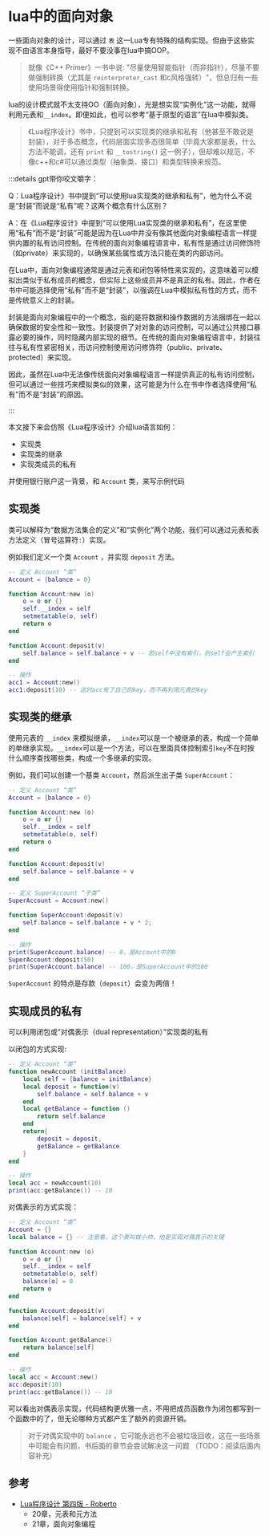 # lua中的面向对象

一些面向对象的设计，可以通过 `表` 这一Lua专有特殊的结构实现。但由于这些实现不由语言本身指导，最好不要没事在lua中搞OOP。

> 就像《C++ Primer》一书中说: "尽量使用智能指针（而非指针），尽量不要做强制转换（尤其是 `reinterpreter_cast` 和c风格强转）"，但总归有一些使用场景得使用指针和强制转换。

lua的设计模式就不太支持OO（面向对象），光是想实现“实例化”这一功能，就得利用元表和`__index`。即便如此，也可以参考“基于原型的语言”在lua中模拟类。

> 《Lua程序设计》书中，只提到可以实现类的继承和私有（他甚至不敢说是封装），对于多态概念，代码层面实现多态很简单（毕竟大家都是表，什么方法不能调，还有 `print` 和 `__tostring()` 这一例子），但却难以规范，不像c++和c#可以通过类型（抽象类、接口）和类型转换来规范。

:::details gpt带你咬文嚼字：

Q：Lua程序设计》书中提到“可以使用lua实现类的继承和私有”，他为什么不说是“封装”而说是“私有”呢？这两个概念有什么区别？

A：在《Lua程序设计》中提到“可以使用Lua实现类的继承和私有”，在这里使用“私有”而不是“封装”可能是因为在Lua中并没有像其他面向对象编程语言一样提供内置的私有访问控制。在传统的面向对象编程语言中，私有性是通过访问修饰符（如private）来实现的，以确保某些属性或方法只能在类的内部访问。

在Lua中，面向对象编程通常是通过元表和闭包等特性来实现的，这意味着可以模拟出类似于私有成员的概念，但实际上这些成员并不是真正的私有。因此，作者在书中可能选择使用“私有”而不是“封装”，以强调在Lua中模拟私有性的方式，而不是传统意义上的封装。

封装是面向对象编程中的一个概念，指的是将数据和操作数据的方法捆绑在一起以确保数据的安全性和一致性。封装提供了对对象的访问控制，可以通过公共接口暴露必要的操作，同时隐藏内部实现的细节。在传统的面向对象编程语言中，封装往往与私有性紧密相关，而访问控制使用访问修饰符（public、private、protected）来实现。

因此，虽然在Lua中无法像传统面向对象编程语言一样提供真正的私有访问控制，但可以通过一些技巧来模拟类似的效果，这可能是为什么在书中作者选择使用“私有”而不是“封装”的原因。

:::

本文接下来会仿照《Lua程序设计》介绍lua语言如何：
- 实现类
- 实现类的继承
- 实现类成员的私有

并使用银行账户这一背景，和 `Account` 类，来写示例代码

## 实现类

类可以解释为“数据方法集合的定义”和“实例化”两个功能，我们可以通过元表和表方法定义（冒号运算符`:`）实现。

例如我们定义一个类 `Account` ，并实现 `deposit` 方法。

```lua
-- 定义 Account “类”
Account = {balance = 0}

function Account:new (o)
    o = o or {}
    self.__index = self
    setmetatable(o, self)
    return o
end

function Account:deposit(v)
    self.balance = self.balance + v -- 若self中没有索引，则self会产生索引
end

-- 操作
acc1 = Account:new()
acc1:deposit(10) -- 这时acc有了自己的key，而不再利用元表的key
```


## 实现类的继承

使用元表的 `__index` 来模拟继承，`__index`可以是一个被继承的表，构成一个简单的单继承实现。`__index`可以是一个方法，可以在里面具体控制索引`key`不在时按什么顺序查找哪些类，构成一个多继承的实现。

例如，我们可以创建一个基类 `Account`，然后派生出子类 `SuperAccount`：

```lua
-- 定义 Account “类”
Account = {balance = 0}

function Account:new (o)
    o = o or {}
    self.__index = self
    setmetatable(o, self)
    return o
end

function Account:deposit(v)
    self.balance = self.balance + v
end

-- 定义 SuperAccount “子类”
SuperAccount = Account:new()

function SuperAccount:deposit(v)
    self.balance = self.balance + v * 2; 
end

-- 操作
print(SuperAccount.balance) -- 0，是Account中的0
SuperAccount:deposit(50)
print(SuperAccount.balance) -- 100，是SuperAccount中的100
```

`SuperAccount` 的特点是存款（`deposit`）会变为两倍！

## 实现成员的私有

可以利用闭包或“对偶表示（dual representation）”实现类的私有

以闭包的方式实现:
```lua
-- 定义 Account “类”
function newAccount (initBalance)
    local self = {balance = initBalance}
    local deposit = function(v)
        self.balance = self.balance + v
    end
    local getBalance = function ()
        return self.balance
    end
    return{
        deposit = deposit,
        getBalance = getBalance
    } 
end

-- 操作
local acc = newAccount(10)
print(acc:getBalance()) -- 10
```
对偶表示的方式实现：

```lua
-- 定义 Account “类”
Account = {}
local balance = {} -- 注意看，这个表叫做小帅，他是实现对偶表示的关键

function Account:new (o)
    o = o or {}
    self.__index = self
    setmetatable(o, self)
    balance[o] = 0
    return o
end

function Account:deposit(v)
    balance[self] = balance[self] + v
end

function Account:getBalance()
    return balance[self]
end

-- 操作
local acc = Account:new()
acc:deposit(10)
print(acc:getBalance()) -- 10
```

可以看出对偶表示实现，代码结构更优雅一点，不用把成员函数作为闭包都写到一个函数中的了，但无论哪种方式都产生了额外的资源开销。
> 对于对偶实现中的 `balance` ，它可能永远也不会被垃圾回收，这在一些场景中可能会有问题，书后面的章节会尝试解决这一问题 （TODO：阅读后面内容补充）

## 参考
- [Lua程序设计 第四版 - Roberto](https://www.lua.org/pil/)
    - 20章，元表和元方法
    - 21章，面向对象编程